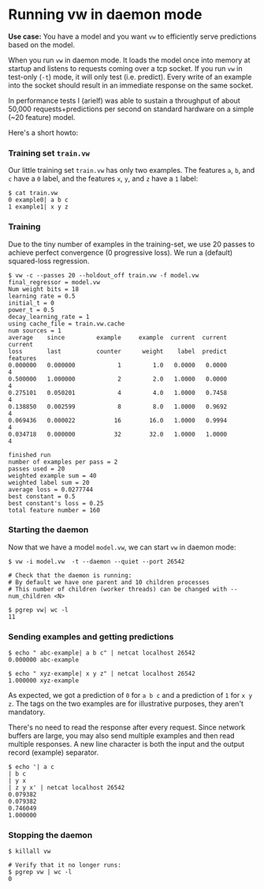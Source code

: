 # Running vw in daemon mode

**Use case:** You have a model and you want `vw` to efficiently serve predictions based on the model.

When you run `vw` in daemon mode.  It loads the model once into memory at startup and listens to requests coming over a tcp socket. If you run `vw` in test-only (`-t`) mode, it will only test (i.e. predict).  Every write of an example into the socket should result in an immediate response on the same socket.

In performance tests I (arielf) was able to sustain a throughput of about 50,000 requests+predictions per second on standard hardware on a simple (~20 feature) model. 

Here's a short howto:

### Training set `train.vw`
Our little training set `train.vw` has only two examples.  The features `a`, `b`, and `c` have a `0` label, and the features `x`, `y`, and `z` have a `1` label:

```
$ cat train.vw
0 example0| a b c
1 example1| x y z
```

### Training

Due to the tiny number of examples in the training-set, we use 20 passes to achieve perfect convergence (0 progressive loss). We run a (default) squared-loss regression.
```
$ vw -c --passes 20 --holdout_off train.vw -f model.vw
final_regressor = model.vw
Num weight bits = 18
learning rate = 0.5
initial_t = 0
power_t = 0.5
decay_learning_rate = 1
using cache_file = train.vw.cache
num sources = 1
average    since         example     example  current  current  current
loss       last          counter      weight    label  predict features
0.000000   0.000000            1         1.0   0.0000   0.0000        4
0.500000   1.000000            2         2.0   1.0000   0.0000        4
0.275101   0.050201            4         4.0   1.0000   0.7458        4
0.138850   0.002599            8         8.0   1.0000   0.9692        4
0.069436   0.000022           16        16.0   1.0000   0.9994        4
0.034718   0.000000           32        32.0   1.0000   1.0000        4

finished run
number of examples per pass = 2
passes used = 20
weighted example sum = 40
weighted label sum = 20
average loss = 0.0277744
best constant = 0.5
best constant's loss = 0.25
total feature number = 160
```

### Starting the daemon

Now that we have a model `model.vw`, we can start `vw` in daemon mode:

```
$ vw -i model.vw  -t --daemon --quiet --port 26542

# Check that the daemon is running:
# By default we have one parent and 10 children processes
# This number of children (worker threads) can be changed with --num_children <N>

$ pgrep vw| wc -l
11

```

### Sending examples and getting predictions

```
$ echo " abc-example| a b c" | netcat localhost 26542
0.000000 abc-example

$ echo " xyz-example| x y z" | netcat localhost 26542
1.000000 xyz-example
```
As expected, we got a prediction of `0` for `a b c` and a prediction of `1` for `x y z`.
The tags on the two examples are for illustrative purposes, they aren't mandatory.

There's no need to read the response after every request.  Since network buffers are large, you may also send multiple examples and then read multiple responses.  A new line character is both the input and the output record (example) separator.
```
$ echo '| a c
| b c
| y x
| z y x' | netcat localhost 26542
0.079382
0.079382
0.746049
1.000000
```

### Stopping the daemon
```
$ killall vw

# Verify that it no longer runs:
$ pgrep vw | wc -l
0
```
